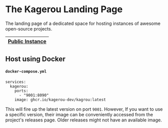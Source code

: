 # The Kagerou Landing Page
The landing page of a dedicated space for hosting instances of awesome open-source projects.


| [Public Instance](hhttps://kagerou.dev/)  |
|-------------------------------------------|

## Host using Docker

#### **`docker-compose.yml`**
```
services:
  kagerou:
    ports:
      - "9001:8090"
    image: ghcr.io/kagerou-dev/kagrou:latest
```

This will fire up the latest version on port `9001`.
However, If you want to use a specific version,
their image can be conveniently accessed from the project's releases page.
Older releases might not have an available image.